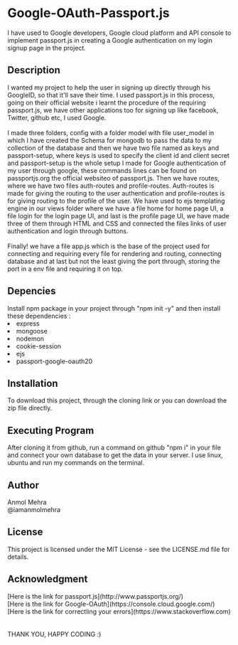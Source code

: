 <h1>Google-OAuth-Passport.js</h1>
<p>I have used to Google developers, Google cloud platform and API console to implement passport.js in creating a Google authentication on my login signup
page in the project.</p>

<h2>Description</h2>
I wanted my project to help the user in signing up directly through his GoogleID, so that it'll save their time. I used passport.js in this process, 
going on their official website i learnt the procedure of the requiring passport.js, we have other applications too for signing up like facebook,
Twitter, github etc, I used Google.
<br></br>
I made three folders, config with a folder model with file user_model in which I have created the Schema for mongodb to pass the data to my collection 
of the database and then we have two file named as keys and passport-setup, where keys is used to specify the client id and client secret and passport-setup 
is the whole setup I made for Google authentication of my user through google, these commands lines can be found on passportjs.org the official websiteo of
passport.js. Then we have routes, where we have two files auth-routes and profile-routes. Auth-routes is made for giving the routing to the user 
authentication and profile-routes is for giving routing to the profile of the user. We have used to ejs templating engine in our views folder where we 
have a file home for home page UI, a file login for the login page UI, and last is the profile page UI, we have made three of them through HTML and CSS and 
connected the files links of user authentication and login through buttons. 
<br></br>
Finally! we have a file app.js which is the base of the project used for connecting and requiring every file for rendering and routing, connecting 
database and at last but not the least giving the port through, storing the port in a env file and requiring it on top.
    
<h2>Depencies</h2>
Install npm package in your project through "npm init -y" and then install these dependencies :
<li>express</li>
<li>mongoose</li>
<li>nodemon</li>
<li>cookie-session</li>
<li>ejs</li>
<li>passport-google-oauth20</li>

<h2>Installation</h2>
To download this project, through the cloning link or you can download the zip file directly.

<h2>Executing Program</h2>
After cloning it from github, run a command on github "npm i" in your file and connect your own database to get the data in your server.
I use linux, ubuntu and run my commands on the terminal.

<h2>Author</h2>
Anmol Mehra<br>
@iamanmolmehra

<h2>License</h2>
<p>This project is licensed under the MIT License - see the LICENSE.md file for details.</p>

<h2>Acknowledgment</h2>
[Here is the link for passport.js](http://www.passportjs.org/)<br>
[Here is the link for Google-OAuth](https://console.cloud.google.com/)<br>
[Here is the link for correctling your errors](https://www.stackoverflow.com)<br>
<br></br>
THANK YOU, HAPPY CODING :)    

